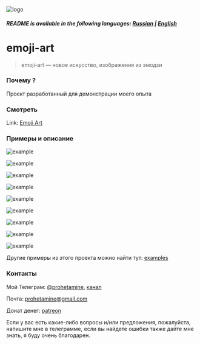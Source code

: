 ![logo](https://github.com/prohetamine/emoji-art/blob/main/media/logo.png)

##### README is available in the following languages: [Russian](https://github.com/prohetamine/emoji-art/blob/main/README/russian.md) | [English](https://github.com/prohetamine/emoji-art/blob/main/README.md)


# emoji-art

> emoji-art — новое искусство, изображения из эмодзи

### Почему ?
Проект разработанный для демонстрации моего опыта

### Смотреть

Link: [Emoji Art](https://prohetamine.github.io/emoji-art/?github)

### Примеры и описание

![example](https://github.com/prohetamine/emoji-art/blob/main/examples/1.png)

![example](https://github.com/prohetamine/emoji-art/blob/main/examples/2.jpg)

![example](https://github.com/prohetamine/emoji-art/blob/main/examples/3.jpg)

![example](https://github.com/prohetamine/emoji-art/blob/main/examples/4.jpg)

![example](https://github.com/prohetamine/emoji-art/blob/main/examples/5.jpg)

![example](https://github.com/prohetamine/emoji-art/blob/main/examples/6.jpg)

![example](https://github.com/prohetamine/emoji-art/blob/main/examples/7.jpg)

![example](https://github.com/prohetamine/emoji-art/blob/main/examples/8.jpg)

![example](https://github.com/prohetamine/emoji-art/blob/main/examples/9.jpg)

Другие примеры из этого проекта можно найти тут: [examples](https://github.com/prohetamine/emoji-art/blob/main/examples)

### Контакты

Мой Телеграм: [@prohetamine](https://t.me/prohetamine), [канал](https://t.me/prohetamines)

Почта: prohetamine@gmail.com

Донат денег: [patreon](https://www.patreon.com/prohetamine)

Если у вас есть какие-либо вопросы и/или предложения, пожалуйста, напишите мне в телеграмме, если вы найдете ошибки также дайте мне знать, я буду очень благодарен.
